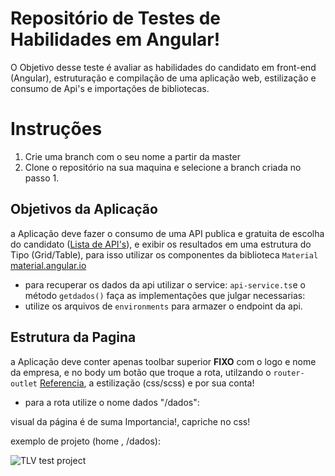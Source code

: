 
# Repositório de Testes de Habilidades em Angular!


O Objetivo desse teste é avaliar as habilidades do candidato em front-end (Angular), estruturação e compilação de uma aplicação web, estilização e consumo de Api's e importações de bibliotecas.

# Instruções 

 1. Crie uma branch com o seu nome a partir da master
 2. Clone o repositório na sua maquina e selecione a branch criada no passo 1.
 
## Objetivos da Aplicação

a Aplicação deve fazer o consumo de uma API publica e gratuita de escolha do candidato ([Lista de API's](https://github.com/public-apis/public-apis)), e exibir os resultados em uma estrutura do Tipo (Grid/Table), para isso utilizar os componentes da biblioteca `Material` [material.angular.io](https://material.angular.io/guide/getting-started)

 - para recuperar os dados da api utilizar o service:  `api-service.ts`e o método `getdados()` faça as implementações que julgar necessarias:   
 - utilize os arquivos de `environments` para armazer o endpoint da api.

## Estrutura da Pagina
a Aplicação deve conter apenas toolbar superior **FIXO** com o logo e nome da empresa, e no body um botão que troque a rota, utilzando o `router-outlet` [Referencia](https://angular.io/guide/router-tutorial-toh), a estilização (css/scss) e por sua conta!

- para a rota utilize o nome dados "/dados":   

 visual da página é de suma Importancia!, capriche no css!

exemplo de projeto (home , /dados):

![TLV test project](https://i.ibb.co/nbNpcPP/angular-skills.png)



